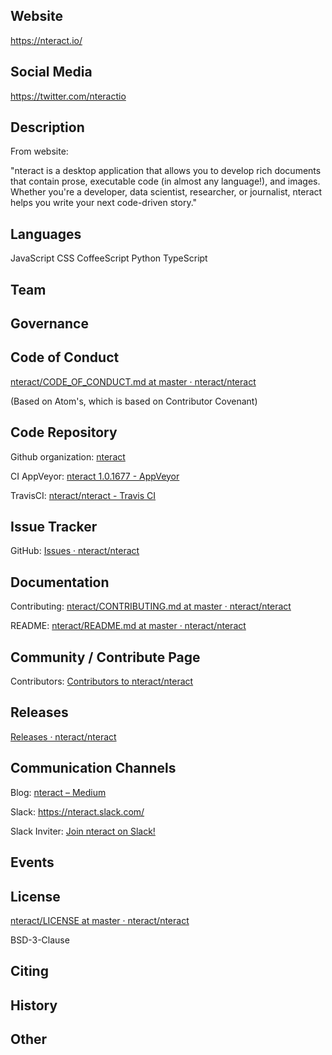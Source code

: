 ## Website

<https://nteract.io/>


## Social Media

<https://twitter.com/nteractio>

## Description

From website:

"nteract is a desktop application that allows you to develop rich documents that contain prose, executable code (in almost any language!), and images. Whether you're a developer, data scientist, researcher, or journalist, nteract helps you write your next code-driven story."


## Languages

JavaScript CSS CoffeeScript Python TypeScript


## Team



## Governance



## Code of Conduct


[nteract/CODE\_OF\_CONDUCT.md at master · nteract/nteract](https://github.com/nteract/nteract/blob/master/CODE_OF_CONDUCT.md)

(Based on Atom's, which is based on Contributor Covenant)


## Code Repository


Github organization: [nteract](https://github.com/nteract)


CI AppVeyor: [nteract 1.0.1677 - AppVeyor](https://ci.appveyor.com/project/nteract/nteract/branch/master)

TravisCI: [nteract/nteract - Travis CI](https://travis-ci.org/nteract/nteract)


## Issue Tracker


GitHub: [Issues · nteract/nteract](https://github.com/nteract/nteract/issues)


## Documentation


Contributing: [nteract/CONTRIBUTING.md at master · nteract/nteract](https://github.com/nteract/nteract/blob/master/CONTRIBUTING.md)

README: [nteract/README.md at master · nteract/nteract](https://github.com/nteract/nteract/blob/master/README.md)


## Community / Contribute Page


Contributors: [Contributors to nteract/nteract](https://github.com/nteract/nteract/graphs/contributors)


## Releases


[Releases · nteract/nteract](https://github.com/nteract/nteract/releases)


## Communication Channels


Blog: [nteract – Medium](https://medium.com/nteract)

Slack: <https://nteract.slack.com/>

Slack Inviter: [Join nteract on Slack!](https://slackin-nteract.now.sh/)


## Events


## License

[nteract/LICENSE at master · nteract/nteract](https://github.com/nteract/nteract/blob/master/LICENSE)

BSD-3-Clause


## Citing



## History


## Other
